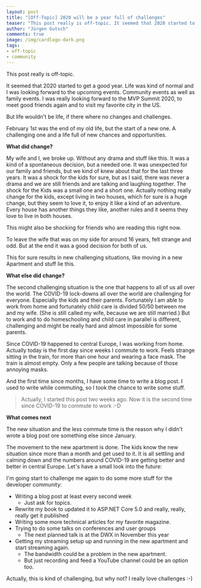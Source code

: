 ```yaml
---
layout: post
title: "[Off-Topic] 2020 will be a year full of challenges"
teaser: "This post really is off-topic. It seemed that 2020 started to get a good year. Live was kind of normal and I was looking forward to the upcoming events. But life wouldn't be life, if there where no changes and challenges."
author: "Jürgen Gutsch"
comments: true
image: /img/cardlogo-dark.png
tags: 
- off-topic
- community
---
```


This post really is off-topic. 

It seemed that 2020 started to get a good year. Life was kind of normal and I was looking forward to the upcoming events. Community events as well as family events. I was really looking forward to the MVP Summit 2020, to meet good friends again and to visit my favorite city in the US.

But life wouldn't be life, if there where no changes and challenges.

February 1st was the end of my old life, but the start of a new one. A challenging one and a life full of new chances and opportunities.

**What did change?**

My wife and I, we broke up. Without any drama and stuff like this. It was a kind of a spontaneous decision, but a needed one. It was unexpected for our family and friends, but we kind of knew about that for the last three years. It was a shock for the kids for sure, but as I said, there was never a drama and we are still friends and are talking and laughing together. The shock for the Kids was a small one and a short one. Actually nothing really change for the kids, except living in two houses, which for sure is a huge change, but they seem to love it, to enjoy it like a kind of an adventure. Every house has another things they like, another rules and it seems they love to live in both houses. 

This might also be shocking for friends who are reading this right now. 

To leave the wife that was on my side for around 16 years, felt strange and odd. But at the end it was a good decision for both of us. 

This for sure results in new challenging situations, like moving in a new Apartment and stuff lie this.

**What else did change?**

The second challenging situation is the one that happens to all of us all over the world. The COVID-19 lock-downs all over the world are challenging for everyone. Especially the kids and their parents. Fortunately I am able to work from home and fortunately child care is divided 50/50 between me and my wife. (She is still called my wife, because we are still married.) But to work and to do homeschooling and child care in parallel is different, challenging and might be really hard and almost impossible for some parents. 

Since COVID-19 happened to central Europe, I was working from home. Actually today is the first day since weeks I commute to work. Feels strange sitting in the train, for more than one hour and wearing a face mask. The train is almost empty. Only a few people are talking because of those annoying masks.

And the first time since months, I have some time to write a blog post. I used to write while commuting, so I took the chance to write some stuff.

> Actually, I started this post two weeks ago. Now it is the second time since COVID-19 to commute to work :-D 

**What comes next**

The new situation and the less commute time is the reason why I didn't wrote a blog post ore something else since January. 

The movement to the new apartment is done. The kids know the new situation since more than a month and get used to it. It is all settling and calming down and the numbers around COVID-19 are getting better and better in central Europe. Let's have a small look into the future: 

I'm going start to challenge me again to do some more stuff for the developer community:

* Writing a blog post at least every second week
  * Just ask for topics.
* Rewrite my book to updated it to ASP.NET Core 5.0 and really, really, really get it published
* Writing some more technical articles for my favorite magazine.
* Trying to do some talks on conferences and user groups
  * The next planned talk is at the DWX in November this year
* Getting my streaming setup up and running in the new apartment and start streaming again.
  * The bandwidth could be a problem in the new apartment.
  * But just recording and feed a YouTube channel could be an option too.

Actually, this is kind of challenging, but why not? I really love challenges :-) 
